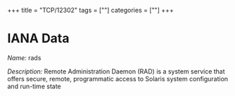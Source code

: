 +++
title = "TCP/12302"
tags = [""]
categories = [""]
+++

# IANA Data

_Name:_ rads

_Description:_ Remote Administration Daemon (RAD) is a system service that offers secure, remote, programmatic access to Solaris system configuration and run-time state

